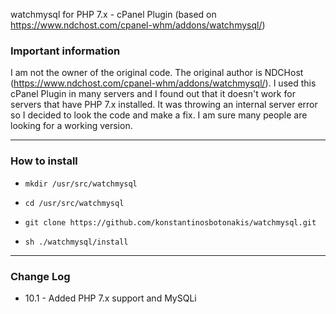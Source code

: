 watchmysql for PHP 7.x - cPanel Plugin (based on https://www.ndchost.com/cpanel-whm/addons/watchmysql/)

### Important information

I am not the owner of the original code. The original author is NDCHost (https://www.ndchost.com/cpanel-whm/addons/watchmysql/). 
I used this cPanel Plugin in many servers and I found out that it doesn't work for servers that have PHP 7.x installed. 
It was throwing an internal server error so I decided to look the code and make a fix. I am sure many people are looking for a working version. 

----
### How to install

* `mkdir /usr/src/watchmysql`

* `cd /usr/src/watchmysql`

* `git clone https://github.com/konstantinosbotonakis/watchmysql.git`

* `sh ./watchmysql/install`

----
### Change Log
- 10.1 - 
Added PHP 7.x support and MySQLi
